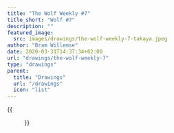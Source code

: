 ```yaml
---
title: "The Wolf Weekly #7"
title_short: "Wolf #7"
description: ""
featured_image:
  src: images/drawings/the-wolf-weekly-7-takaya.jpeg
author: "Bram Willemse"
date: 2020-03-31T14:37:34+02:00
url: "drawings/the-wolf-weekly-7"
type: "drawings"
parent:
  title: "Drawings"
  url: "/drawings"
  icon: "list"
---
```


{{<figure src="/images/drawings/the-wolf-weekly-7-takaya.jpeg" width="1384" height="1530">}}